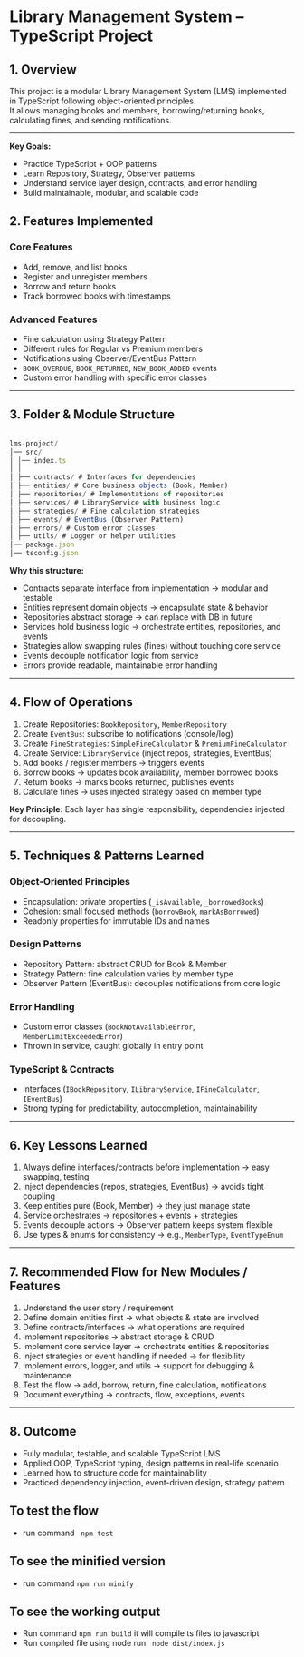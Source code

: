 # Library Management System – TypeScript Project

## 1. Overview

This project is a modular Library Management System (LMS) implemented in TypeScript following object-oriented principles.  
It allows managing books and members, borrowing/returning books, calculating fines, and sending notifications.

---

**Key Goals:**

- Practice TypeScript + OOP patterns
- Learn Repository, Strategy, Observer patterns
- Understand service layer design, contracts, and error handling
- Build maintainable, modular, and scalable code

## 2. Features Implemented

### Core Features

- Add, remove, and list books
- Register and unregister members
- Borrow and return books
- Track borrowed books with timestamps

### Advanced Features

- Fine calculation using Strategy Pattern
- Different rules for Regular vs Premium members
- Notifications using Observer/EventBus Pattern
- `BOOK_OVERDUE`, `BOOK_RETURNED`, `NEW_BOOK_ADDED` events
- Custom error handling with specific error classes

---

## 3. Folder & Module Structure

```typescript

lms-project/
│── src/
│ │── index.ts
│ │
│ ├── contracts/ # Interfaces for dependencies
│ ├── entities/ # Core business objects (Book, Member)
│ ├── repositories/ # Implementations of repositories
│ ├── services/ # LibraryService with business logic
│ ├── strategies/ # Fine calculation strategies
│ ├── events/ # EventBus (Observer Pattern)
│ ├── errors/ # Custom error classes
│ ├── utils/ # Logger or helper utilities
│── package.json
│── tsconfig.json
```

**Why this structure:**

- Contracts separate interface from implementation → modular and testable
- Entities represent domain objects → encapsulate state & behavior
- Repositories abstract storage → can replace with DB in future
- Services hold business logic → orchestrate entities, repositories, and events
- Strategies allow swapping rules (fines) without touching core service
- Events decouple notification logic from service
- Errors provide readable, maintainable error handling

---

## 4. Flow of Operations

1. Create Repositories: `BookRepository`, `MemberRepository`
2. Create `EventBus`: subscribe to notifications (console/log)
3. Create `FineStrategies`: `SimpleFineCalculator` & `PremiumFineCalculator`
4. Create Service: `LibraryService` (inject repos, strategies, EventBus)
5. Add books / register members → triggers events
6. Borrow books → updates book availability, member borrowed books
7. Return books → marks books returned, publishes events
8. Calculate fines → uses injected strategy based on member type

**Key Principle:** Each layer has single responsibility, dependencies injected for decoupling.

---

## 5. Techniques & Patterns Learned

### Object-Oriented Principles

- Encapsulation: private properties (`_isAvailable`, `_borrowedBooks`)
- Cohesion: small focused methods (`borrowBook`, `markAsBorrowed`)
- Readonly properties for immutable IDs and names

### Design Patterns

- Repository Pattern: abstract CRUD for Book & Member
- Strategy Pattern: fine calculation varies by member type
- Observer Pattern (EventBus): decouples notifications from core logic

### Error Handling

- Custom error classes (`BookNotAvailableError`, `MemberLimitExceededError`)
- Thrown in service, caught globally in entry point

### TypeScript & Contracts

- Interfaces (`IBookRepository`, `ILibraryService`, `IFineCalculator`, `IEventBus`)
- Strong typing for predictability, autocompletion, maintainability

---

## 6. Key Lessons Learned

1. Always define interfaces/contracts before implementation → easy swapping, testing
2. Inject dependencies (repos, strategies, EventBus) → avoids tight coupling
3. Keep entities pure (Book, Member) → they just manage state
4. Service orchestrates → repositories + events + strategies
5. Events decouple actions → Observer pattern keeps system flexible
6. Use types & enums for consistency → e.g., `MemberType`, `EventTypeEnum`

---

## 7. Recommended Flow for New Modules / Features

1. Understand the user story / requirement
2. Define domain entities first → what objects & state are involved
3. Define contracts/interfaces → what operations are required
4. Implement repositories → abstract storage & CRUD
5. Implement core service layer → orchestrate entities & repositories
6. Inject strategies or event handling if needed → for flexibility
7. Implement errors, logger, and utils → support for debugging & maintenance
8. Test the flow → add, borrow, return, fine calculation, notifications
9. Document everything → contracts, flow, exceptions, events

---

## 8. Outcome

- Fully modular, testable, and scalable TypeScript LMS
- Applied OOP, TypeScript typing, design patterns in real-life scenario
- Learned how to structure code for maintainability
- Practiced dependency injection, event-driven design, strategy pattern

## To test the flow

- run command ` npm test`

## To see the minified version

- run command `npm run minify`

## To see the working output

- Run command `npm run build` it will compile ts files to javascript
- Run compiled file using node run ` node dist/index.js`
